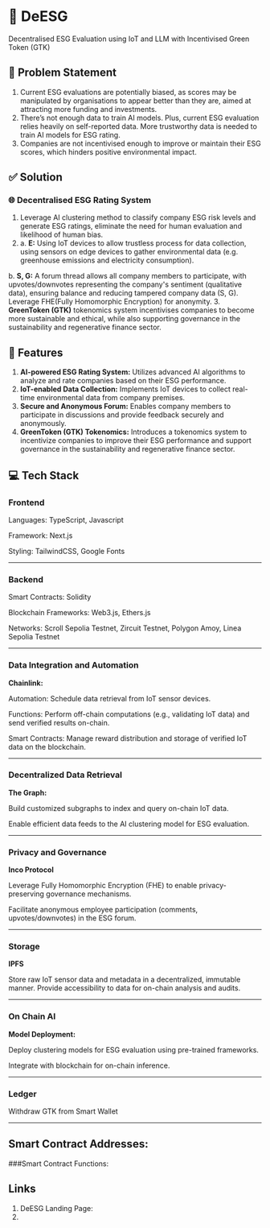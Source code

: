 # 🌱 DeESG

Decentralised ESG Evaluation using IoT and LLM with Incentivised Green Token (GTK)

## 📌 Problem Statement

1. Current ESG evaluations are potentially biased, as scores may be manipulated by organisations to appear better than they are, aimed at attracting more funding and investments.
2. There’s not enough data to train AI models. Plus, current ESG evaluation relies heavily on self-reported data. More trustworthy data is needed to train AI models for ESG rating.
3. Companies are not incentivised enough to improve or maintain their ESG scores, which hinders positive environmental impact.

## ✅ Solution

### 🌐 Decentralised ESG Rating System

1. Leverage AI clustering method to classify company ESG risk levels and generate ESG ratings, eliminate the need for human evaluation and likelihood of human bias.
2. a. **E:** Using IoT devices to allow trustless process for data collection, using sensors on edge devices to gather environmental data (e.g. greenhouse emissions and electricity consumption).

b. **S, G:** A forum thread allows all company members to participate, with upvotes/downvotes representing the company's sentiment (qualitative data), ensuring balance and reducing tampered company data (S, G). Leverage FHE(Fully Homomorphic Encryption) for anonymity. 3. **GreenToken (GTK)** tokenomics system incentivises companies to become more sustainable and ethical, while also supporting governance in the sustainability and regenerative finance sector.

## 🚀 Features

1. **AI-powered ESG Rating System:** Utilizes advanced AI algorithms to analyze and rate companies based on their ESG performance.
2. **IoT-enabled Data Collection:** Implements IoT devices to collect real-time environmental data from company premises.
3. **Secure and Anonymous Forum:** Enables company members to participate in discussions and provide feedback securely and anonymously.
4. **GreenToken (GTK) Tokenomics:** Introduces a tokenomics system to incentivize companies to improve their ESG performance and support governance in the sustainability and regenerative finance sector.

## 💻 Tech Stack

### Frontend

Languages: TypeScript, Javascript

Framework: Next.js

Styling: TailwindCSS, Google Fonts

---

### Backend

Smart Contracts: Solidity

Blockchain Frameworks: Web3.js, Ethers.js

Networks: Scroll Sepolia Testnet, Zircuit Testnet, Polygon Amoy, Linea Sepolia Testnet

---

### Data Integration and Automation

**Chainlink:**

Automation: Schedule data retrieval from IoT sensor devices.

Functions: Perform off-chain computations (e.g., validating IoT data) and send verified results on-chain.

Smart Contracts: Manage reward distribution and storage of verified IoT data on the blockchain.

---

### Decentralized Data Retrieval

**The Graph:**

Build customized subgraphs to index and query on-chain IoT data.

Enable efficient data feeds to the AI clustering model for ESG evaluation.

---

### Privacy and Governance

**Inco Protocol**

Leverage Fully Homomorphic Encryption (FHE) to enable privacy-preserving governance mechanisms.

Facilitate anonymous employee participation (comments, upvotes/downvotes) in the ESG forum.

---

### Storage

**IPFS**

Store raw IoT sensor data and metadata in a decentralized, immutable manner.
Provide accessibility to data for on-chain analysis and audits.

---

### On Chain AI

**Model Deployment:**

Deploy clustering models for ESG evaluation using pre-trained frameworks.

Integrate with blockchain for on-chain inference.

---

### Ledger

Withdraw GTK from Smart Wallet

---

## Smart Contract Addresses:

###Smart Contract Functions:

## Links

1. DeESG Landing Page:
2.
